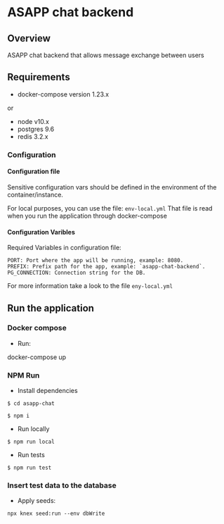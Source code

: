 # ASAPP chat backend

## Overview
ASAPP chat backend that allows message exchange between users

## Requirements

- docker-compose version 1.23.x

or

- node v10.x
- postgres 9.6
- redis 3.2.x

### Configuration

#### Configuration file

Sensitive configuration vars should be defined in the environment of the container/instance.

For local purposes, you can use the file: ``` env-local.yml ```
That file is read when you run the application through docker-compose

#### Configuration Varibles

Required Variables in configuration file:

```
PORT: Port where the app will be running, example: 8080.
PREFIX: Prefix path for the app, example: `asapp-chat-backend`.
PG_CONNECTION: Connection string for the DB.
```

For more information take a look to the file ```eny-local.yml```

## Run the application

### Docker compose

- Run:

docker-compose up

### NPM Run

- Install dependencies

```
$ cd asapp-chat

$ npm i
```

- Run locally

```$ npm run local```

- Run tests

```$ npm run test```

### Insert test data to the database

- Apply seeds:
```
npx knex seed:run --env dbWrite
```